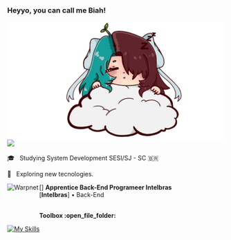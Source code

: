### Heyyo, you can call me Biah!

<img src="https://github.com/devbiah/devbiah/blob/main/000.png" min-width="400px" max-width="500px" width="500px" align="right" alt="Computador iuriCode">

<img src="https://img.shields.io/static/v1?label=my git&message=devbiah&color=f8efd4&style=for-the-badge&logo=GitHub">

<p align="left">
🎓 &nbsp; Studying System Development SESI/SJ - SC  &#x1f1e7;&#x1f1f7;

<p>
  
<p align="left">
🌱 &nbsp; Exploring new tecnologies. </strong>
<p>

[<img align="left" height="74px" width="74px" alt="Warpnet" src="https://play-lh.googleusercontent.com/rvNJRhfeZWuy9Vsp4nWxTHPQ-mh1Pglcny_BIBCXCfIplrvr9gFK0yJUJ61mJFqNQw">]
**Apprentice Back-End Programeer Intelbras** \
[**Intelbras**] • Back-End 

<br/>
 <strong>Toolbox :open_file_folder: </strong>
 <p/>

[![My Skills](https://skillicons.dev/icons?i=js,html,css,docker,sqlite,postgres,react,nodejs,figma,vite,npm,nestjs,linux,github)](https://skillicons.dev)
